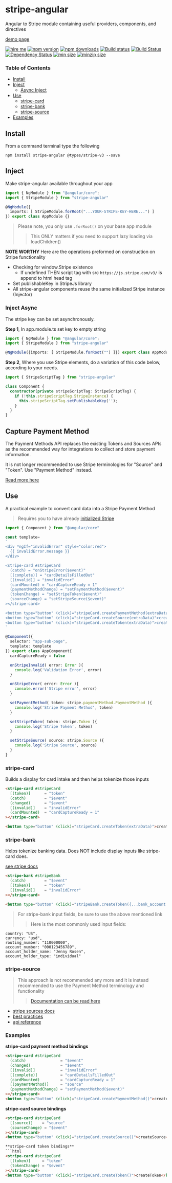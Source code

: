# stripe-angular
Angular to Stripe module containing useful providers, components, and directives

[demo page](https://ackerapple.github.io/stripe-angular)

[![hire me](https://ackerapple.github.io/resume/assets/images/hire-me-badge.svg)](https://ackerapple.github.io/resume/)
[![npm version](https://badge.fury.io/js/stripe-angular.svg)](http://badge.fury.io/js/stripe-angular)
[![npm downloads](https://img.shields.io/npm/dm/stripe-angular.svg)](https://npmjs.org/stripe-angular)
[![Build status](https://ci.appveyor.com/api/projects/status/djjqn1buycma3rwy/branch/master?svg=true)](https://ci.appveyor.com/project/AckerApple/stripe-angular/branch/master)
[![Build Status](https://travis-ci.org/AckerApple/stripe-angular.svg?branch=master)](https://travis-ci.org/AckerApple/stripe-angular)
[![Dependency Status](https://david-dm.org/ackerapple/stripe-angular.svg)](https://david-dm.org/ackerapple/stripe-angular)
[![min size](https://badgen.net/bundlephobia/min/stripe-angular)](https://bundlephobia.com/result?p=stripe-angular)
[![minzip size](https://badgen.net/bundlephobia/minzip/stripe-angular)](https://bundlephobia.com/result?p=stripe-angular)

### Table of Contents

- [Install](#install)
- [Inject](#inject)
  - [Async Inject](#async-inject)
- [Use](#use)
  - [stripe-card](#stripe-card)
  - [stripe-bank](#stripe-bank)
  - [stripe-source](#stripe-source)
- [Examples](#examples)

## Install
From a command terminal type the following
```
npm install stripe-angular @types/stripe-v3 --save
```

## Inject
Make stripe-angular available throughout your app

```typescript
import { NgModule } from "@angular/core";
import { StripeModule } from "stripe-angular"

@NgModule({
  imports: [ StripeModule.forRoot("...YOUR-STRIPE-KEY-HERE...") ]
}) export class AppModule {}
```

> Please note, you only use `.forRoot()` on your base app module
>> This ONLY matters if you need to support lazy loading via loadChildren()

**NOTE WORTHY**
Here are the operations preformed on construction on Stripe functionality
- Checking for window.Stripe existence
  - If undefined THEN script tag with src `https://js.stripe.com/v3/` is append to html head tag
- Set publishableKey in StripeJs library
- All stripe-angular components reuse the same initialized Stripe instance (Injector)

### Inject Async
The stripe key can be set asynchronously.

**Step 1**, In app.module.ts set key to empty string
```typescript
import { NgModule } from "@angular/core";
import { StripeModule } from "stripe-angular"

@NgModule({imports: [ StripeModule.forRoot("") ]}) export class AppModule {}
```

**Step 2**, Where you use Stripe elements, do a variation of this code below, according to your needs.
```typescript
import { StripeScriptTag } from "stripe-angular"

class Component {
  constructor(private stripeScriptTag: StripeScriptTag) {
    if (!this.stripeScriptTag.StripeInstance) {
      this.stripeScriptTag.setPublishableKey('');
    }
  }
}
```

## Capture Payment Method

The Payment Methods API replaces the existing Tokens and Sources APIs as the recommended way for integrations to collect and store payment information.

It is not longer recommended to use Stripe terminologies for "Source" and "Token". Use "Payment Method" instead.

[Read more here](https://stripe.com/docs/payments/payment-methods/transitioning)

## Use
A practical example to convert card data into a Stripe Payment Method

> Requires you to have already [initialized Stripe](#init)

```typescript
import { Component } from "@angular/core"

const template=
`
<div *ngIf="invalidError" style="color:red">
  {{ invalidError.message }}
</div>

<stripe-card #stripeCard
  (catch) = "onStripeError($event)"
  [(complete)] = "cardDetailsFilledOut"
  [(invalid)] = "invalidError"
  (cardMounted) = "cardCaptureReady = 1"
  (paymentMethodChange) = "setPaymentMethod($event)"
  (tokenChange) = "setStripeToken($event)"
  (sourceChange) = "setStripeSource($event)"
></stripe-card>

<button type="button" (click)="stripeCard.createPaymentMethod(extraData)">createPaymentMethod</button>
<button type="button" (click)="stripeCard.createSource(extraData)">createSource</button>
<button type="button" (click)="stripeCard.createToken(extraData)">createToken</button>
`

@Component({
  selector: "app-sub-page",
  template: template
}) export class AppComponent{
  cardCaptureReady = false

  onStripeInvalid( error: Error ){
    console.log('Validation Error', error)
  }

  onStripeError( error: Error ){
    console.error('Stripe error', error)
  }

  setPaymentMethod( token: stripe.paymentMethod.PaymentMethod ){
    console.log('Stripe Payment Method', token)
  }

  setStripeToken( token: stripe.Token ){
    console.log('Stripe Token', token)
  }

  setStripeSource( source: stripe.Source ){
    console.log('Stripe Source', source)
  }
}
```

### stripe-card
Builds a display for card intake and then helps tokenize those inputs

```html
<stripe-card #stripeCard
  [(token)]      = "token"
  (catch)        = "$event"
  (changed)      = "$event"
  [(invalid)]    = "invalidError"
  (cardMounted)  = "cardCaptureReady = 1"
></stripe-card>

<button type="button" (click)="stripeCard.createToken(extraData)">createToken</button>
```

### stripe-bank
Helps tokenize banking data. Does NOT include display inputs like stripe-card does.

[see stripe docs](https://stripe.com/docs/stripe-js/reference#collecting-bank-account-details)
```html
<stripe-bank #stripeBank
  (catch)        = "$event"
  [(token)]      = "token"
  [(invalid)]    = "invalidError"
></stripe-card>

<button type="button" (click)="stripeBank.createToken({...bank_account...})">createToken</button>
```

> For stripe-bank input fields, be sure to use the above mentioned link
>> Here is the most commonly used input fields:
```
country: "US",
currency: "usd",
routing_number: "110000000",
account_number: "000123456789",
account_holder_name: "Jenny Rosen",
account_holder_type: "individual"
```

### stripe-source

> This approach is not recommended any more and it is instead recommended to use the Payment Method terminology and functionality
>> [Documentation can be read here](https://stripe.com/docs/payments/payment-methods/transitioning)

- [stripe sources docs](https://stripe.com/docs/sources)
- [best practices](https://stripe.com/docs/sources/best-practices)
- [api reference](https://stripe.com/docs/stripe-js/reference#stripe-create-source)

### Examples

**stripe-card payment method bindings**
```html
<stripe-card #stripeCard
  (catch)               = "$event"
  (changed)             = "$event"
  [(invalid)]           = "invalidError"
  [(complete)]          = "cardDetailsFilledOut"
  (cardMounted)         = "cardCaptureReady = 1"
  [(paymentMethod)]     = "source"
  (paymentMethodChange) = "setPaymentMethod($event)"
></stripe-card>
<button type="button" (click)="stripeCard.createPaymentMethod()">createPaymentMethod</button>
```

**stripe-card source bindings**
```html
<stripe-card #stripeCard
  [(source)]    = "source"
  (sourceChange) = "$event"
></stripe-card>
<button type="button" (click)="stripeCard.createSource()">createSource</button>

**stripe-card token bindings**
```html
<stripe-card #stripeCard
  [(token)]     = "token"
  (tokenChange) = "$event"
></stripe-card>
<button type="button" (click)="stripeCard.createToken()">createToken</button>
```

